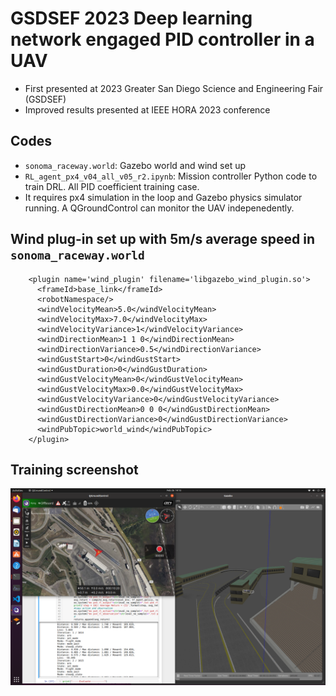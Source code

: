 # GSDSEF 2023 Deep learning network engaged PID controller in a UAV
- First presented at 2023 Greater San Diego Science and Engineering Fair (GSDSEF)
- Improved results presented at IEEE HORA 2023 conference
## Codes
- `sonoma_raceway.world`: Gazebo world and wind set up
- `RL_agent_px4_v04_all_v05_r2.ipynb`: Mission controller Python code to train DRL. All PID coefficient training case.
- It requires px4 simulation in the loop and Gazebo physics simulator running. A QGroundControl can monitor the UAV indepenedently.
## Wind plug-in set up with 5m/s average speed in `sonoma_raceway.world`
```
    <plugin name='wind_plugin' filename='libgazebo_wind_plugin.so'>
      <frameId>base_link</frameId>
      <robotNamespace/>
      <windVelocityMean>5.0</windVelocityMean>
      <windVelocityMax>7.0</windVelocityMax>
      <windVelocityVariance>1</windVelocityVariance>
      <windDirectionMean>1 1 0</windDirectionMean>
      <windDirectionVariance>0.5</windDirectionVariance>
      <windGustStart>0</windGustStart>
      <windGustDuration>0</windGustDuration>
      <windGustVelocityMean>0</windGustVelocityMean>
      <windGustVelocityMax>0.0</windGustVelocityMax>
      <windGustVelocityVariance>0</windGustVelocityVariance>
      <windGustDirectionMean>0 0 0</windGustDirectionMean>
      <windGustDirectionVariance>0</windGustDirectionVariance>
      <windPubTopic>world_wind</windPubTopic>
    </plugin>
```
## Training screenshot
![DRL PX4 training screen shot](https://github.com/Cinderpe1t/GSDSEF_2023_Deep_learning_PID_UAV/blob/main/DRL_QGC_Gazebo_screenshot.png)
